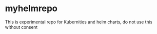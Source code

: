 # myhelmrepo

This is experimental repo for Kubernities and helm charts, do not use this without consent
